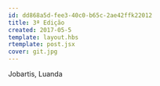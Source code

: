 ```yaml
---
id: dd868a5d-fee3-40c0-b65c-2ae42ffk22012
title: 3ª Edição
created: 2017-05-5
template: layout.hbs
rtemplate: post.jsx
cover: git.jpg
---
```


Jobartis, Luanda